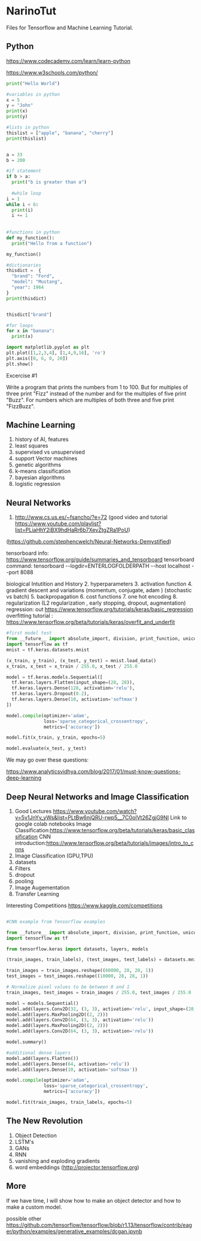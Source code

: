 # NarinoTut
Files for Tensorflow and Machine Learning Tutorial. 
## Python 
https://www.codecademy.com/learn/learn-python

https://www.w3schools.com/python/
```python
print("Hello World")

#variables in python
x = 5
y = "John"
print(x)
print(y)

#lists in python
thislist = ["apple", "banana", "cherry"]
print(thislist)


a = 33
b = 200

#if statement
if b > a:
  print("b is greater than a")
  
  #while loop
i = 1
while i < 6:
  print(i)
  i += 1
  
  
#functions in python  
def my_function():
  print("Hello from a function")

my_function()

#dictionaries
thisdict =	{
  "brand": "Ford",
  "model": "Mustang",
  "year": 1964
}
print(thisdict)


thisdict["brand"]

#for loops
for x in "banana":
  print(x)

import matplotlib.pyplot as plt
plt.plot([1,2,3,4], [1,4,9,16], 'ro')
plt.axis([0, 6, 0, 20])
plt.show()


```

Excercise #1

Write a program that prints the numbers from 1 to 100. But for multiples of three print "Fizz" instead of the number and for the multiples of five print "Buzz". For numbers which are multiples of both three and five print "FizzBuzz".



## Machine Learning
1. history of AI, features
2. least squares
3. supervised vs unsupervised
4. support Vector machines
5. genetic algorithms 
6. k-means classification
7. bayesian algorithms 
8. logistic regression

## Neural Networks
1. http://www.cs.us.es/~fsancho/?e=72
(good video and tutorial https://www.youtube.com/playlist?list=PLiaHhY2iBX9hdHaRr6b7XevZtgZRa1PoU)

(https://github.com/stephencwelch/Neural-Networks-Demystified)

tensorboard info: https://www.tensorflow.org/guide/summaries_and_tensorboard
tensorboard command: tensorboard --logdir=ENTERLOGFOLDERPATH --host localhost --port 8088

biological Intutition and History
2. hyperparameters
3. activation function 
4. gradient descent and variations (momentum, conjugate, adam )
(stochastic vs batch)
5. backpropagation
6. cost functions
7. one hot encoding
8. regularization
(L2 regularization , early stopping, dropout, augmentation)
regression: out https://www.tensorflow.org/tutorials/keras/basic_regression
overfitting tutorial : https://www.tensorflow.org/beta/tutorials/keras/overfit_and_underfit

```python
#first model test
from __future__ import absolute_import, division, print_function, unicode_literals
import tensorflow as tf
mnist = tf.keras.datasets.mnist

(x_train, y_train), (x_test, y_test) = mnist.load_data()
x_train, x_test = x_train / 255.0, x_test / 255.0

model = tf.keras.models.Sequential([
  tf.keras.layers.Flatten(input_shape=(28, 28)),
  tf.keras.layers.Dense(128, activation='relu'),
  tf.keras.layers.Dropout(0.2),
  tf.keras.layers.Dense(10, activation='softmax')
])

model.compile(optimizer='adam',
              loss='sparse_categorical_crossentropy',
              metrics=['accuracy'])

model.fit(x_train, y_train, epochs=5)

model.evaluate(x_test, y_test)
```


We may go over these questions:

https://www.analyticsvidhya.com/blog/2017/01/must-know-questions-deep-learning



## Deep Neural Networks and Image Classification
1. Good Lectures
https://www.youtube.com/watch?v=5v1JnYv_yWs&list=PLtBw6njQRU-rwp5__7C0oIVt26ZgjG9NI
Link to google colab notebooks 
Image Classification:https://www.tensorflow.org/beta/tutorials/keras/basic_classification
CNN introduction:https://www.tensorflow.org/beta/tutorials/images/intro_to_cnns
2. Image Classification (GPU,TPU)
3. datasets
4. Filters
5. dropout 
6. pooling
7. Image Augementation
8. Transfer Learning 

Interesting Competitions https://www.kaggle.com/competitions

```python

#CNN example from Tensorflow examples

from __future__ import absolute_import, division, print_function, unicode_literals
import tensorflow as tf

from tensorflow.keras import datasets, layers, models

(train_images, train_labels), (test_images, test_labels) = datasets.mnist.load_data()

train_images = train_images.reshape((60000, 28, 28, 1))
test_images = test_images.reshape((10000, 28, 28, 1))

# Normalize pixel values to be between 0 and 1
train_images, test_images = train_images / 255.0, test_images / 255.0

model = models.Sequential()
model.add(layers.Conv2D(32, (3, 3), activation='relu', input_shape=(28, 28, 1)))
model.add(layers.MaxPooling2D((2, 2)))
model.add(layers.Conv2D(64, (3, 3), activation='relu'))
model.add(layers.MaxPooling2D((2, 2)))
model.add(layers.Conv2D(64, (3, 3), activation='relu'))

model.summary()

#additional dense layers
model.add(layers.Flatten())
model.add(layers.Dense(64, activation='relu'))
model.add(layers.Dense(10, activation='softmax'))

model.compile(optimizer='adam',
              loss='sparse_categorical_crossentropy',
              metrics=['accuracy'])

model.fit(train_images, train_labels, epochs=5)

```
## The New Revolution
1. Object Detection 
2. LSTM's
3. GANs
4. RNN
5. vanishing and exploding gradients 
6. word embeddings 
(http://projector.tensorflow.org)



## More
If we have time, I will show how to make an object detector and how to make a 
custom model. 

possible other https://github.com/tensorflow/tensorflow/blob/r1.13/tensorflow/contrib/eager/python/examples/generative_examples/dcgan.ipynb
